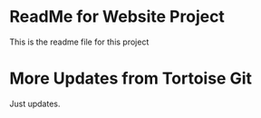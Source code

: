 # ReadMe for Website Project

This is the readme file for this project

# More  Updates from Tortoise Git

Just updates.
